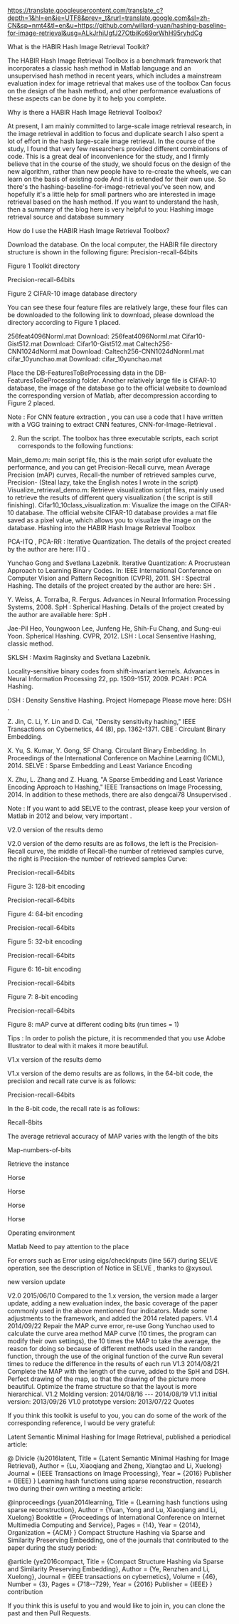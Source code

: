  https://translate.googleusercontent.com/translate_c?depth=1&hl=en&ie=UTF8&prev=_t&rurl=translate.google.com&sl=zh-CN&sp=nmt4&tl=en&u=https://github.com/willard-yuan/hashing-baseline-for-image-retrieval&usg=ALkJrhiUgfJ27OtbiKo69orWhH95ryhdCg
 
 What is the HABIR Hash Image Retrieval Toolkit?

The HABIR Hash Image Retrieval Toolbox is a benchmark framework that incorporates a classic hash method in Matlab language and an unsupervised hash method in recent years, which includes a mainstream evaluation index for image retrieval that makes use of the toolbox Can focus on the design of the hash method, and other performance evaluations of these aspects can be done by it to help you complete.

 Why is there a HABIR Hash Image Retrieval Toolbox?

At present, I am mainly committed to large-scale image retrieval research, in the image retrieval in addition to focus and duplicate search I also spent a lot of effort in the hash large-scale image retrieval. In the course of the study, I found that very few researchers provided different combinations of code. This is a great deal of inconvenience for the study, and I firmly believe that in the course of the study, we should focus on the design of the new algorithm, rather than new people have to re-create the wheels, we can learn on the basis of existing code And it is extended for their own use. So there's the hashing-baseline-for-image-retrieval you've seen now, and hopefully it's a little help for small partners who are interested in image retrieval based on the hash method. If you want to understand the hash, then a summary of the blog here is very helpful to you: Hashing image retrieval source and database summary

 How do I use the HABIR Hash Image Retrieval Toolbox?

Download the database. On the local computer, the HABIR file directory structure is shown in the following figure:
Precision-recall-64bits

Figure 1 Toolkit directory

Precision-recall-64bits

Figure 2 CIFAR-10 image database directory

You can see these four feature files are relatively large, these four files can be downloaded to the following link to download, please download the directory according to Figure 1 placed.

256feat4096Norml.mat Download: 256feat4096Norml.mat 
Cifar10-Gist512.mat Download: Cifar10-Gist512.mat 
Caltech256-CNN1024dNorml.mat Download: Caltech256-CNN1024dNorml.mat 
cifar_10yunchao.mat Download: cifar_10yunchao.mat 

Place the DB-FeaturesToBeProcessing data in the DB-FeaturesToBeProcessing folder. Another relatively large file is CIFAR-10 database, the image of the database go to the official website to download the corresponding version of Matlab, after decompression according to Figure 2 placed.

Note : For CNN feature extraction , you can use a code that I have written with a VGG training to extract CNN features, CNN-for-Image-Retrieval .

2. Run the script. The toolbox has three executable scripts, each script corresponds to the following functions:

Main_demo.m: main script file, this is the main script ufor evaluate the performance, and you can get Precision-Recall curve, mean Average Precision (mAP) curves, Recall-the number of retrieved samples curve, Precision- (Steal lazy, take the English notes I wrote in the script)
Visualize_retrieval_demo.m: Retrieve visualization script files, mainly used to retrieve the results of different query visualization ( the script is still finishing).
Cifar10_10class_visualization.m: Visualize the image on the CIFAR-10 database. The official website CIFAR-10 database provides a mat file saved as a pixel value, which allows you to visualize the image on the database.
 Hashing into the HABIR Hash Image Retrieval Toolbox

PCA-ITQ , PCA-RR : Iterative Quantization. The details of the project created by the author are here: ITQ .

Yunchao Gong and Svetlana Lazebnik. Iterative Quantization: A Procrustean Approach to Learning Binary Codes. In: IEEE International Conference on Computer Vision and Pattern Recognition (CVPR), 2011.
SH : Spectral Hashing. The details of the project created by the author are here: SH .

Y. Weiss, A. Torralba, R. Fergus. Advances in Neural Information Processing Systems, 2008.
SpH : Spherical Hashing. Details of the project created by the author are available here: SpH .

Jae-Pil Heo, Youngwoon Lee, Junfeng He, Shih-Fu Chang, and Sung-eui Yoon. Spherical Hashing. CVPR, 2012.
LSH : Local Sensentive Hashing, classic method.

SKLSH : Maxim Raginsky and Svetlana Lazebnik.

Locality-sensitive binary codes from shift-invariant kernels. Advances in Neural Information Processing 22, pp. 1509-1517, 2009.
PCAH : PCA Hashing.

DSH : Density Sensitive Hashing. Project Homepage Please move here: DSH .

Z. Jin, C. Li, Y. Lin and D. Cai, "Density sensitivity hashing," IEEE Transactions on Cybernetics, 44 (8), pp. 1362-1371.
CBE : Circulant Binary Embedding.

X. Yu, S. Kumar, Y. Gong, SF Chang. Circulant Binary Embedding. In Proceedings of the International Conference on Machine Learning (ICML), 2014.
SELVE : Sparse Embedding and Least Variance Encoding

X. Zhu, L. Zhang and Z. Huang, "A Sparse Embedding and Least Variance Encoding Approach to Hashing," IEEE Transactions on Image Processing, 2014.
In addition to these methods, there are also dengcai78 Unsupervised .

Note : If you want to add SELVE to the contrast, please keep your version of Matlab in 2012 and below, very important .

 V2.0 version of the results demo

V2.0 version of the demo results are as follows, the left is the Precision-Recall curve, the middle of Recall-the number of retrieved samples curve, the right is Precision-the number of retrieved samples Curve:

Precision-recall-64bits

Figure 3: 128-bit encoding

Precision-recall-64bits

Figure 4: 64-bit encoding

Precision-recall-64bits

Figure 5: 32-bit encoding

Precision-recall-64bits

Figure 6: 16-bit encoding

Precision-recall-64bits

Figure 7: 8-bit encoding

Precision-recall-64bits

Figure 8: mAP curve at different coding bits (run times = 1)

Tips : In order to polish the picture, it is recommended that you use Adobe Illustrator to deal with it makes it more beautiful.

 V1.x version of the results demo

V1.x version of the demo results are as follows, in the 64-bit code, the precision and recall rate curve is as follows:

Precision-recall-64bits

In the 8-bit code, the recall rate is as follows:

Recall-8bits

The average retrieval accuracy of MAP varies with the length of the bits

Map-numbers-of-bits

Retrieve the instance

Horse

Horse

Horse

Horse

 Operating environment

Matlab
 Need to pay attention to the place

For errors such as Error using eigs/checkInputs (line 567) during SELVE operation, see the description of Notice in SELVE , thanks to @xysoul.

 new version update

V2.0 2015/06/10
Compared to the 1.x version, the version made a larger update, adding a new evaluation index, the basic coverage of the paper commonly used in the above mentioned four indicators.
Made some adjustments to the framework, and added the 2014 related papers.
V1.4 2014/09/22
Repair the MAP curve error, re-use Gong Yunchao used to calculate the curve area method MAP curve
(10 times, the program can modify their own settings), the 10 times the MAP to take the average, the reason for doing so because of different methods used in the random function, through the use of the original function of the curve Run several times to reduce the difference in the results of each run
V1.3 2014/08/21
Complete the MAP with the length of the curve, added to the SpH and DSH.
Perfect drawing of the map, so that the drawing of the picture more beautiful.
Optimize the frame structure so that the layout is more hierarchical.
V1.2 Molding version: 2014/08/16 --- 2014/08/19
V1.1 initial version: 2013/09/26
V1.0 prototype version: 2013/07/22
 Quotes

If you think this toolkit is useful to you, you can do some of the work of the corresponding reference, I would be very grateful:

Latent Semantic Minimal Hashing for Image Retrieval, published a periodical article:

  @ Divicle {lu2016latent,
   Title = {Latent Semantic Minimal Hashing for Image Retrieval},
   Author = {Lu, Xiaoqiang and Zheng, Xiangtao and Li, Xuelong}
   Journal = {IEEE Transactions on Image Processing},
   Year = {2016}
   Publisher = {IEEE}
 } 
Learning hash functions using sparse reconstruction, research two during their own writing a meeting article:

  @inproceedings {yuan2014learning,
   Title = {Learning hash functions using sparse reconstruction},
   Author = {Yuan, Yong and Lu, Xiaoqiang and Li, Xuelong}
   Booktitle = {Proceedings of International Conference on Internet Multimedia Computing and Service},
   Pages = {14},
   Year = {2014},
   Organization = {ACM}
 } 
Compact Structure Hashing via Sparse and Similarity Preserving Embedding, one of the journals that contributed to the paper during the study period:

  @article {ye2016compact,
   Title = {Compact Structure Hashing via Sparse and Similarity Preserving Embedding},
   Author = {Ye, Renzhen and Li, Xuelong},
   Journal = {IEEE transactions on cybernetics},
   Volume = {46},
   Number = {3},
   Pages = {718--729},
   Year = {2016}
   Publisher = {IEEE}
 } 
 contribution

If you think this is useful to you and would like to join in, you can clone the past and then Pull Requests.
